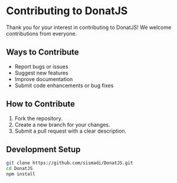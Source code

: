 # Contributing to DonatJS

Thank you for your interest in contributing to DonatJS! We welcome contributions from everyone.

## Ways to Contribute

- Report bugs or issues
- Suggest new features
- Improve documentation
- Submit code enhancements or bug fixes

## How to Contribute

1. Fork the repository.
2. Create a new branch for your changes.
3. Submit a pull request with a clear description.

## Development Setup

```bash
git clone https://github.com/sismadi/DonatJS.git
cd DonatJS
npm install
